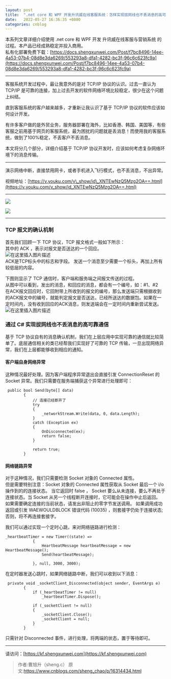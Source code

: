 ```yaml
---
layout: post
title:  ".net core 和 WPF 开发升讯威在线客服系统：怎样实现拔网线也不丢消息的高可靠通信（附视频）"
date:   2022-05-27 16:36:35 +0800
categories: cnblog
---
```

本系列文章详细介绍使用 .net core 和 WPF 开发 升讯威在线客服与营销系统 的过程。本产品已经成熟稳定并投入商用。  
 私有化部署免费下载：[https://docs.shengxunwei.com/Post/f7bc8496-14ee-4a53-07b4-08d8e3da6269/553293a8-dfa1-4282-bc3f-96c6c623fc9a](https://docs.shengxunwei.com/Post/f7bc8496-14ee-4a53-07b4-08d8e3da6269/553293a8-dfa1-4282-bc3f-96c6c623fc9a)
 
* * *
 
客服系统开发过程中，最让我意外的是对 TCP/IP 协议的认识。过去一直认为 TCP/IP 是可靠的连接，加上过去开发的软件网络环境比较稳定，很少在这个问题上纠结。
 
直到客服系统的客户越来越多，才重新让我认识了基于 TCP/IP 协议的软件应该如何设计开发。
 
有许多客户做的是外贸业务，服务器部署在海外，比如香港、韩国、美国等，有些客服之前用基于网页的客服系统，最为困扰的问题就是丢消息！而使用我的客服系统，做到了100%稳定，不丢客户不丢消息。
 
本文将分几个部分，详细介绍基于 TCP/IP 协议开发时，应该如何考虑复杂网络环境下的消息传输。
 
* * *
 
演示网络中断，直接禁用网卡，或者手机进入飞行模式，也不丢消息，不出异常。
 
视频地址：[https://v.youku.com/v\_show/id\_XNTEwNzQ5Mzg2OA==.html](https://v.youku.com/v_show/id_XNTEwNzQ5Mzg2OA==.html)
 
* * *
 
![](https://docs-api.shengxunwei.com/StaticFiles/Upload/9e12e88f-ac19-4fed-8ff1-a45c1f83c58d.JPG)
 
![](https://blog-api.shengxunwei.com/StaticFiles/Upload/371f3e39-ff60-4e13-960d-ec94f6c35613.jpg)
 
* * *
 
### TCP 报文的确认机制
 
首先我们回顾一下 TCP 协议，TCP 报文格式一般如下所示：  
 其中的 ACK ，表示对报文是否送达的一个回应。  
 ![在这里插入图片描述](https://img-blog.csdnimg.cn/20210221094439731.png?x-oss-process=image/watermark,type_ZmFuZ3poZW5naGVpdGk,shadow_10,text_aHR0cHM6Ly9ibG9nLmNzZG4ubmV0L2ljY2IxMDEz,size_16,color_FFFFFF,t_70)  
 ACK是TCP标头中的标志和字段。 发送一个消息至少需要一个标头，再加上所有较低层的内容。
 
下图则显示了 TCP 通信时，客户端和服务端之间报文传送的过程。  
 从图中可以看到，发出的消息，和回应的消息，都会有一个编号，如：#1、#2  
 在ACK报文回应时，它回附带上所收到的报文的编号，那么发送端只需根据收到的ACK报文中的编号，就能判定报文是否送达，已经所送达的数据包。如果在一定时间内，没有收到回应的ACK消息，则发送端会在一定时间内重新尝试发送。  
 ![在这里插入图片描述](https://img-blog.csdnimg.cn/20210221094304313.png?x-oss-process=image/watermark,type_ZmFuZ3poZW5naGVpdGk,shadow_10,text_aHR0cHM6Ly9ibG9nLmNzZG4ubmV0L2ljY2IxMDEz,size_16,color_FFFFFF,t_70)
 
### 通过 C# 实现拔网线也不丢消息的高可靠通信
 
基于 TCP 协议自有的消息确认机制，我们在上层应用中实现可靠的通信就比较简单了。底层通信相关的类已经帮我们实现好了可靠的 TCP 传输，一旦出现网络异常，我们在上层都能够收到相应的通知。
 
#### 客户端自身网络异常
 
这种情况最好处理。因为客户端程序异常退出会直接引发 ConnectionReset 的 Socket 异常。我们只需要在服务端捕获这个异常进行处理即可：

     public bool Send(byte[] data)
            {
                // 连接已经断开了
                try
                {
                    _networkStream.Write(data, 0, data.Length);
                }
                catch (Exception ex)
                {
                    OnDisconnected(ex);
                    return false;
                }
    
                return true;
            }

#### 网络链路异常
 
对于这种情况，我们只需要检测 Socket 对象的 Connected 属性。  
 但是需要特别注意：Socket 对象的 Connected 属性获取从 Socket 最后一个 i/o 操作到的的连接状态。 当它返回时 false ， Socket 要么从未连接，要么不再处于连接状态。当 Socket 从另一个线程断开连接时，它可能会在操作中止后返回。  
 如果需要确定连接的当前状态，请发出非阻止的零字节发送调用。 如果调用成功返回或引发 WAEWOULDBLOCK 错误代码 (10035) ，则套接字仍处于连接状态;否则，将不再连接套接字。
 
我们可以通过实现一个定时心跳，来对网络链路进行检测：

    _heartbeatTimer = new Timer((state) =>
                {
                    HeartbeatMessage heartbeatMessage = new HeartbeatMessage();
                    Send(heartbeatMessage);
    
                }, null, 3000, 3000);

在定时器发送心跳时，如果网络链路中断，我们可以收到以下消息：

     private void _socketClient_Disconnected(object sender, EventArgs e)
            {
                if (_heartbeatTimer != null)
                    _heartbeatTimer.Dispose();
    
                if (_socketClient != null)
                {
                    _socketClient.Close();
                    _socketClient = null;
                }
            }

只需针对 Disconnected 事件，进行处理，将两端的状态，置于等待即可。
 
* * *
 
请访问：[https://kf.shengxunwei.com](https://kf.shengxunwei.com)
> 作者:曹旭升（sheng.c）
> 原文:https://www.cnblogs.com/sheng_chao/p/16314434.html
